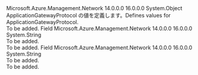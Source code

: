 <Type Name="ApplicationGatewayProtocol" FullName="Microsoft.Azure.Management.Network.Models.ApplicationGatewayProtocol">
  <TypeSignature Language="C#" Value="public static class ApplicationGatewayProtocol" />
  <TypeSignature Language="ILAsm" Value=".class public auto ansi abstract sealed beforefieldinit ApplicationGatewayProtocol extends System.Object" />
  <TypeSignature Language="DocId" Value="T:Microsoft.Azure.Management.Network.Models.ApplicationGatewayProtocol" />
  <TypeSignature Language="VB.NET" Value="Public Class ApplicationGatewayProtocol" />
  <TypeSignature Language="F#" Value="type ApplicationGatewayProtocol = class" />
  <AssemblyInfo>
    <AssemblyName>Microsoft.Azure.Management.Network</AssemblyName>
    <AssemblyVersion>14.0.0.0</AssemblyVersion>
    <AssemblyVersion>16.0.0.0</AssemblyVersion>
  </AssemblyInfo>
  <Base>
    <BaseTypeName>System.Object</BaseTypeName>
  </Base>
  <Interfaces />
  <Docs>
    <summary>
            <span data-ttu-id="12034-101">ApplicationGatewayProtocol の値を定義します。</span><span class="sxs-lookup"><span data-stu-id="12034-101">Defines values for ApplicationGatewayProtocol.</span></span>
            </summary>
    <remarks>To be added.</remarks>
  </Docs>
  <Members>
    <Member MemberName="Http">
      <MemberSignature Language="C#" Value="public const string Http;" />
      <MemberSignature Language="ILAsm" Value=".field public static literal string Http" />
      <MemberSignature Language="DocId" Value="F:Microsoft.Azure.Management.Network.Models.ApplicationGatewayProtocol.Http" />
      <MemberSignature Language="VB.NET" Value="Public Const Http As String " />
      <MemberSignature Language="F#" Value="val mutable Http : string" Usage="Microsoft.Azure.Management.Network.Models.ApplicationGatewayProtocol.Http" />
      <MemberType>Field</MemberType>
      <AssemblyInfo>
        <AssemblyName>Microsoft.Azure.Management.Network</AssemblyName>
        <AssemblyVersion>14.0.0.0</AssemblyVersion>
        <AssemblyVersion>16.0.0.0</AssemblyVersion>
      </AssemblyInfo>
      <ReturnValue>
        <ReturnType>System.String</ReturnType>
      </ReturnValue>
      <Docs>
        <summary>To be added.</summary>
        <remarks>To be added.</remarks>
      </Docs>
    </Member>
    <Member MemberName="Https">
      <MemberSignature Language="C#" Value="public const string Https;" />
      <MemberSignature Language="ILAsm" Value=".field public static literal string Https" />
      <MemberSignature Language="DocId" Value="F:Microsoft.Azure.Management.Network.Models.ApplicationGatewayProtocol.Https" />
      <MemberSignature Language="VB.NET" Value="Public Const Https As String " />
      <MemberSignature Language="F#" Value="val mutable Https : string" Usage="Microsoft.Azure.Management.Network.Models.ApplicationGatewayProtocol.Https" />
      <MemberType>Field</MemberType>
      <AssemblyInfo>
        <AssemblyName>Microsoft.Azure.Management.Network</AssemblyName>
        <AssemblyVersion>14.0.0.0</AssemblyVersion>
        <AssemblyVersion>16.0.0.0</AssemblyVersion>
      </AssemblyInfo>
      <ReturnValue>
        <ReturnType>System.String</ReturnType>
      </ReturnValue>
      <Docs>
        <summary>To be added.</summary>
        <remarks>To be added.</remarks>
      </Docs>
    </Member>
  </Members>
</Type>